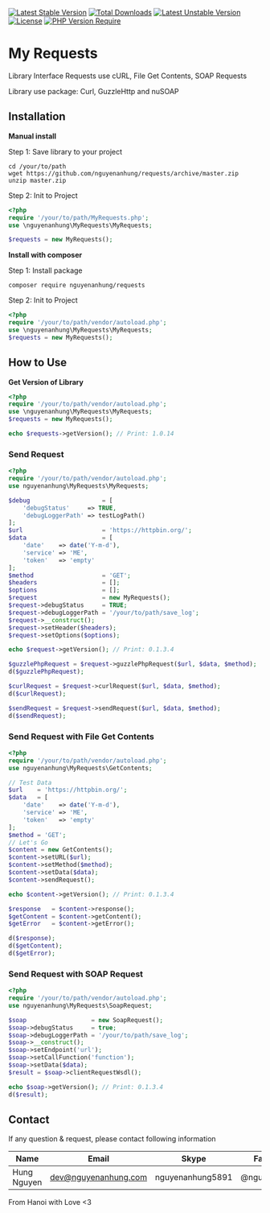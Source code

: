 [![Latest Stable Version](http://poser.pugx.org/nguyenanhung/requests/v)](https://packagist.org/packages/nguyenanhung/requests) [![Total Downloads](http://poser.pugx.org/nguyenanhung/requests/downloads)](https://packagist.org/packages/nguyenanhung/requests) [![Latest Unstable Version](http://poser.pugx.org/nguyenanhung/requests/v/unstable)](https://packagist.org/packages/nguyenanhung/requests) [![License](http://poser.pugx.org/nguyenanhung/requests/license)](https://packagist.org/packages/nguyenanhung/requests) [![PHP Version Require](http://poser.pugx.org/nguyenanhung/requests/require/php)](https://packagist.org/packages/nguyenanhung/requests)

# My Requests

Library Interface Requests use cURL, File Get Contents, SOAP Requests

Library use package: Curl, GuzzleHttp and nuSOAP

## Installation

**Manual install**

Step 1: Save library to your project

```shell
cd /your/to/path
wget https://github.com/nguyenanhung/requests/archive/master.zip
unzip master.zip
```

Step 2: Init to Project

```php
<?php 
require '/your/to/path/MyRequests.php';
use \nguyenanhung\MyRequests\MyRequests;

$requests = new MyRequests();

```

**Install with composer**

Step 1: Install package

```shell
composer require nguyenanhung/requests
```

Step 2: Init to Project

```php
<?php 
require '/your/to/path/vendor/autoload.php';
use \nguyenanhung\MyRequests\MyRequests;
$requests = new MyRequests();
```

## **How to Use**

**Get Version of Library**

```php
<?php
require '/your/to/path/vendor/autoload.php';
use \nguyenanhung\MyRequests\MyRequests;
$requests = new MyRequests();

echo $requests->getVersion(); // Print: 1.0.14
```

### Send Request

```php
<?php
require '/your/to/path/vendor/autoload.php';
use nguyenanhung\MyRequests\MyRequests;

$debug                    = [
    'debugStatus'     => TRUE,
    'debugLoggerPath' => testLogPath()
];
$url                      = 'https://httpbin.org/';
$data                     = [
    'date'    => date('Y-m-d'),
    'service' => 'ME',
    'token'   => 'empty'
];
$method                   = 'GET';
$headers                  = [];
$options                  = [];
$request                  = new MyRequests();
$request->debugStatus     = TRUE;
$request->debugLoggerPath = '/your/to/path/save_log';
$request->__construct();
$request->setHeader($headers);
$request->setOptions($options);

echo $request->getVersion(); // Print: 0.1.3.4

$guzzlePhpRequest = $request->guzzlePhpRequest($url, $data, $method);
d($guzzlePhpRequest);

$curlRequest = $request->curlRequest($url, $data, $method);
d($curlRequest);

$sendRequest = $request->sendRequest($url, $data, $method);
d($sendRequest);
```

### Send Request with File Get Contents

```php
<?php
require '/your/to/path/vendor/autoload.php';
use nguyenanhung\MyRequests\GetContents;

// Test Data
$url    = 'https://httpbin.org/';
$data   = [
    'date'    => date('Y-m-d'),
    'service' => 'ME',
    'token'   => 'empty'
];
$method = 'GET';
// Let's Go
$content = new GetContents();
$content->setURL($url);
$content->setMethod($method);
$content->setData($data);
$content->sendRequest();

echo $content->getVersion(); // Print: 0.1.3.4

$response   = $content->response();
$getContent = $content->getContent();
$getError   = $content->getError();

d($response);
d($getContent);
d($getError);
```

### Send Request with SOAP Request

```php
<?php
require '/your/to/path/vendor/autoload.php';
use nguyenanhung\MyRequests\SoapRequest;

$soap                  = new SoapRequest();
$soap->debugStatus     = true;
$soap->debugLoggerPath = '/your/to/path/save_log';
$soap->__construct();
$soap->setEndpoint('url');
$soap->setCallFunction('function');
$soap->setData($data);
$result = $soap->clientRequestWsdl();

echo $soap->getVersion(); // Print: 0.1.3.4
d($result);
```

## Contact

If any question & request, please contact following information

| Name        | Email                | Skype            | Facebook      |
| ----------- | -------------------- | ---------------- | ------------- |
| Hung Nguyen | dev@nguyenanhung.com | nguyenanhung5891 | @nguyenanhung |

From Hanoi with Love <3